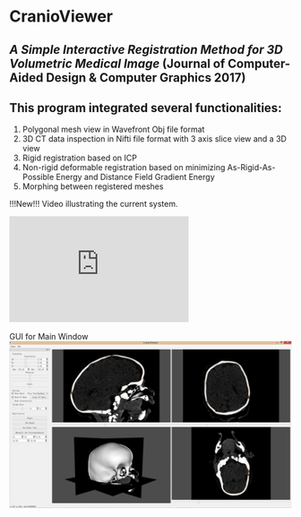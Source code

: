 # CranioViewer

## _A Simple Interactive Registration Method for 3D Volumetric Medical Image_ (Journal of Computer-Aided Design & Computer Graphics 2017)

## This program integrated several functionalities:
1. Polygonal mesh view in Wavefront Obj file format
2. 3D CT data inspection in Nifti file format with 3 axis slice view and a 3D view
3. Rigid registration based on ICP
4. Non-rigid deformable registration based on minimizing As-Rigid-As-Possible Energy and Distance Field Gradient Energy
5. Morphing between registered meshes

!!!New!!! Video illustrating the current system.
<br>
<iframe src="https://onedrive.live.com/embed?cid=BB4C7CD95F9718BE&resid=BB4C7CD95F9718BE%21111000&authkey=AKPtH2DihqQ_HQg" width="320" height="189" frameborder="0" scrolling="no" allowfullscreen></iframe>

GUI for Main Window
![alt text](https://github.com/marlinilram/cranioviewer/raw/master/imgs/mainWin.png "Main Window")

